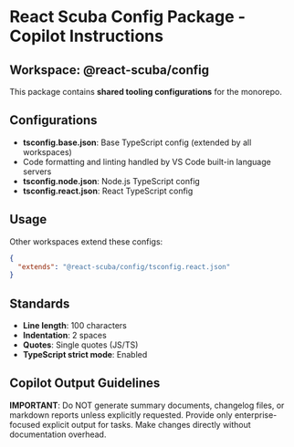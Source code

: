 # React Scuba Config Package - Copilot Instructions

## Workspace: @react-scuba/config

This package contains **shared tooling configurations** for the monorepo.

## Configurations

- **tsconfig.base.json**: Base TypeScript config (extended by all workspaces)
- Code formatting and linting handled by VS Code built-in language servers
- **tsconfig.node.json**: Node.js TypeScript config
- **tsconfig.react.json**: React TypeScript config

## Usage

Other workspaces extend these configs:

```json
{
  "extends": "@react-scuba/config/tsconfig.react.json"
}
```

## Standards

- **Line length**: 100 characters
- **Indentation**: 2 spaces
- **Quotes**: Single quotes (JS/TS)
- **TypeScript strict mode**: Enabled

## Copilot Output Guidelines

**IMPORTANT**: Do NOT generate summary documents, changelog files, or markdown reports unless explicitly requested. Provide only enterprise-focused explicit output for tasks. Make changes directly without documentation overhead.

